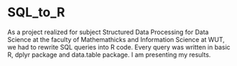 # SQL_to_R
As a project realized for subject Structured Data Processing for Data Science at the faculty of Mathemathicks and Information Science at WUT, we had to rewrite SQL queries into R code. Every query was written in basic R, dplyr package and data.table package. I am presenting my results. 
